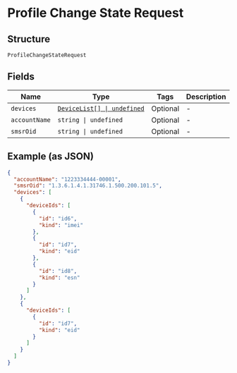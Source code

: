 
# Profile Change State Request

## Structure

`ProfileChangeStateRequest`

## Fields

| Name | Type | Tags | Description |
|  --- | --- | --- | --- |
| `devices` | [`DeviceList[] \| undefined`](../../doc/models/device-list.md) | Optional | - |
| `accountName` | `string \| undefined` | Optional | - |
| `smsrOid` | `string \| undefined` | Optional | - |

## Example (as JSON)

```json
{
  "accountName": "1223334444-00001",
  "smsrOid": "1.3.6.1.4.1.31746.1.500.200.101.5",
  "devices": [
    {
      "deviceIds": [
        {
          "id": "id6",
          "kind": "imei"
        },
        {
          "id": "id7",
          "kind": "eid"
        },
        {
          "id": "id8",
          "kind": "esn"
        }
      ]
    },
    {
      "deviceIds": [
        {
          "id": "id7",
          "kind": "eid"
        }
      ]
    }
  ]
}
```

